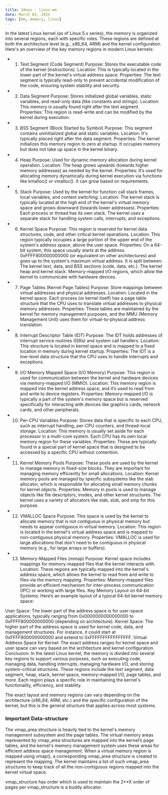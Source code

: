 ```yaml
---
title: Ideas - linux-mm
date: March 03, 2025
tags: [mm, memory, linux]
---
```

In the latest Linux kernel (as of Linux 5.x series), the memory is organized into several regions, each with specific roles. These regions are defined at both the architecture level (e.g., x86_64, ARM) and the kernel configuration. Here's an overview of the key memory regions in modern Linux kernels:

- 1. Text Segment (Code Segment)
Purpose: Stores the executable code of the kernel (instructions).
Location: This is typically located in the lower part of the kernel's virtual address space.
Properties: The text segment is typically read-only to prevent accidental modification of the code, ensuring system stability and security.
- 2. Data Segment
Purpose: Stores initialized global variables, static variables, and read-only data (like constants and strings).
Location: This memory is usually found right after the text segment.
Properties: This region is read-write and can be modified by the kernel during execution.
- 3. BSS Segment (Block Started by Symbol)
Purpose: This segment contains uninitialized global and static variables.
Location: It's typically placed right after the data segment.
Properties: The kernel initializes this memory region to zero at startup. It occupies memory but does not take up space in the kernel binary.
- 4. Heap
Purpose: Used for dynamic memory allocation during kernel operation.
Location: The heap grows upwards (towards higher memory addresses) as needed by the kernel.
Properties: It’s used for allocating memory dynamically during kernel execution via functions like kmalloc() or vmalloc(). It can grow based on requirements.
- 5. Stack
Purpose: Used by the kernel for function call stack frames, local variables, and context switching.
Location: The kernel stack is typically located at the high end of the kernel's virtual memory space and grows downward (towards lower addresses).
Properties: Each process or thread has its own stack. The kernel uses a separate stack for handling system calls, interrupts, and exceptions.
- 6. Kernel Space
Purpose: This region is reserved for kernel data structures, code, and other critical kernel operations.
Location: This region typically occupies a large portion of the upper end of the system's address space, above the user space.
Properties: On a 64-bit system, this space usually starts at the address 0xFFFF800000000000 (or equivalent on other architectures) and goes up to the system's maximum virtual address. It is split between:
The kernel text, data, and BSS sections (code, data, etc.).
The kernel heap and kernel stack.
Memory-mapped I/O regions, which allow the kernel to communicate with hardware devices.
- 7. Page Tables (Kernel Page Tables)
Purpose: Store mappings between virtual addresses and physical addresses.
Location: Located in the kernel space. Each process (or kernel itself) has a page table structure that the CPU uses to translate virtual addresses to physical memory addresses.
Properties: These tables are maintained by the kernel for memory management purposes, and the MMU (Memory Management Unit) uses them for virtual-to-physical address translation.
- 8. Interrupt Descriptor Table (IDT)
Purpose: The IDT holds addresses of interrupt service routines (ISRs) and system call handlers.
Location: This structure is located in kernel space and is mapped to a fixed location in memory during kernel startup.
Properties: The IDT is a low-level data structure that the CPU uses to handle interrupts and exceptions.
- 9. I/O Memory Mapped Space (I/O Memory)
Purpose: This region is used for communication between the kernel and hardware devices via memory-mapped I/O (MMIO).
Location: This memory region is mapped into the kernel address space, and it’s used to read from and write to device registers.
Properties: Memory-mapped I/O is typically a part of the system's memory space but is reserved specifically for interacting with devices like graphics cards, network cards, and other peripherals.
- 10. Per-CPU Variables
Purpose: Stores data that is specific to each CPU, such as interrupt handling, per-CPU counters, and thread-local storage.
Location: This memory is usually set aside for each processor in a multi-core system. Each CPU has its own local memory region for these variables.
Properties: These are typically found in a special part of kernel space that is designed to be accessed by a specific CPU without contention.
- 11. Kernel Memory Pools
Purpose: These pools are used by the kernel to manage memory in fixed-size blocks. They are important for managing memory efficiently for small allocations.
Location: Kernel memory pools are managed by specific subsystems like the slab allocator, which is responsible for allocating small memory chunks for kernel objects.
Properties: Memory in pools is used to manage objects like file descriptors, inodes, and other kernel structures. The kernel uses a variety of allocators like slab, slub, and smp for this purpose.
- 12. VMALLOC Space
Purpose: This space is used by the kernel to allocate memory that is not contiguous in physical memory but needs to appear contiguous in virtual memory.
Location: This region is located in the kernel's virtual address space and is mapped to non-contiguous physical memory.
Properties: VMALLOC is used for large allocations that don't need to be contiguous in physical memory (e.g., for large arrays or buffers).
- 13. Memory-Mapped Files (mmap)
Purpose: Kernel space includes mappings for memory-mapped files that the kernel interacts with.
Location: These regions are typically mapped into the kernel's address space, which allows the kernel to read from and write to files via the memory mapping.
Properties: Memory-mapped files provide an efficient mechanism for inter-process communication (IPC) or working with large files.
Key Memory Layout on 64-bit Systems:
Here’s an example layout of a typical 64-bit kernel memory space:

User Space: The lower part of the address space is for user-space applications, typically ranging from 0x0000000000000000 to 0xFFFF800000000000 (depending on architecture).
Kernel Space: The higher part of the address space is used for kernel code, data, and management structures. For instance, it could start at 0xFFFF800000000000 and extend to 0xFFFFFFFFFFFFFFFF.
Virtual Address Space for Kernel: The exact address ranges for kernel space and user space can vary based on the architecture and kernel configuration.
Conclusion:
In the latest Linux kernel, the memory is divided into several key regions to support various purposes, such as executing code, managing data, handling interrupts, managing hardware I/O, and storing system-critical structures. These regions include the text segment, data segment, heap, stack, kernel space, memory-mapped I/O, page tables, and more. Each region plays a specific role in maintaining the kernel's functionality, efficiency, and stability.

The exact layout and memory regions can vary depending on the architecture (x86_64, ARM, etc.) and the specific configuration of the kernel, but this is the general structure that applies across most systems.

### Important Data-structure
The vmap_area structure is heavily tied to the kernel's memory management subsystem and the page tables. The virtual memory areas represented by vmap_area structures are mapped into the kernel’s page tables, and the kernel's memory management system uses these areas for efficient address space management.
When a virtual memory region is mapped using vmap(), a corresponding vmap_area structure is created to represent the mapping. The kernel maintains a list of such vmap_area structures to keep track of all the non-contiguous regions mapped into the kernel virtual space.

vmap_structure has order which is used to maintain the 2**X order of pages per vmap_structure is a buddy allocator.

